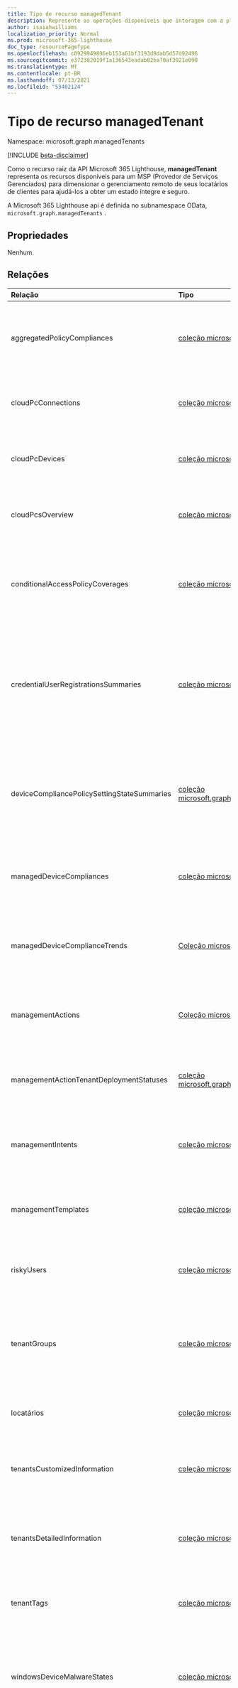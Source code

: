 ```yaml
---
title: Tipo de recurso managedTenant
description: Represente as operações disponíveis que interagem com a plataforma de gerenciamento de vários locatários.
author: isaiahwilliams
localization_priority: Normal
ms.prod: microsoft-365-lighthouse
doc_type: resourcePageType
ms.openlocfilehash: c0929949896eb153a61bf3193d9dab5d57d92496
ms.sourcegitcommit: e372382019f1a136543eadab02ba70af3921e098
ms.translationtype: MT
ms.contentlocale: pt-BR
ms.lasthandoff: 07/13/2021
ms.locfileid: "53402124"
---
```

# <a name="managedtenant-resource-type"></a>Tipo de recurso managedTenant

Namespace: microsoft.graph.managedTenants

[!INCLUDE [beta-disclaimer](../../includes/beta-disclaimer.md)]

Como o recurso raiz da API Microsoft 365 Lighthouse, **managedTenant** representa os recursos disponíveis para um MSP (Provedor de Serviços Gerenciados) para dimensionar o gerenciamento remoto de seus locatários de clientes para ajudá-los a obter um estado íntegre e seguro.

A Microsoft 365 Lighthouse api é definida no subnamespace OData, `microsoft.graph.managedTenants` .

## <a name="properties"></a>Propriedades
Nenhum.

## <a name="relationships"></a>Relações
|Relação|Tipo|Descrição|
|:---|:---|:---|
|aggregatedPolicyCompliances|[coleção microsoft.graph.managedTenants.aggregatedPolicyCompliance](../resources/managedtenants-aggregatedpolicycompliance.md)|Visão agregada das políticas de conformidade do dispositivo entre locatários gerenciados.|
|cloudPcConnections|[coleção microsoft.graph.managedTenants.cloudPcConnection](../resources/managedtenants-cloudpcconnection.md)|A coleção de conexões de computador na nuvem entre locatários gerenciados.|
|cloudPcDevices|[coleção microsoft.graph.managedTenants.cloudPcDevice](../resources/managedtenants-cloudpcdevice.md)|A coleção de dispositivos de computador na nuvem em locatários gerenciados.|
|cloudPcsOverview|[coleção microsoft.graph.managedTenants.cloudPcOverview](../resources/managedtenants-cloudpcoverview.md)|Visão geral das informações do computador na nuvem em locatários gerenciados.|
|conditionalAccessPolicyCoverages|[coleção microsoft.graph.managedTenants.conditionalAccessPolicyCoverage](../resources/managedtenants-conditionalaccesspolicycoverage.md)|Visão agregada da cobertura da política de acesso condicional entre locatários gerenciados.|
|credentialUserRegistrationsSummaries|[coleção microsoft.graph.managedTenants.credentialUserRegistrationsSummary](../resources/managedtenants-credentialuserregistrationssummary.md)|Informações de resumo para o registro do usuário para autenticação multifafa e redefinição de senha de autoatendido entre locatários gerenciados.|
|deviceCompliancePolicySettingStateSummaries|[coleção microsoft.graph.managedTenants.deviceCompliancePolicySettingStateSummary](../resources/managedtenants-devicecompliancepolicysettingstatesummary.md)|Informações de resumo para estados de configuração de política de conformidade de dispositivo entre locatários gerenciados.|
|managedDeviceCompliances|[coleção microsoft.graph.managedTenants.managedDeviceCompliance](../resources/managedtenants-manageddevicecompliance.md)|A coleção de conformidade para dispositivos gerenciados em locatários gerenciados.|
|managedDeviceComplianceTrends|[Coleção microsoft.graph.managedTenants.managedDeviceComplianceTrend](../resources/managedtenants-manageddevicecompliancetrend.md)|Ideias de tendência para a conformidade do dispositivo entre locatários gerenciados.|
|managementActions|[Coleção microsoft.graph.managedTenants.managementAction](../resources/managedtenants-managementaction.md)|A coleção de ações de gerenciamento de linha de base entre locatários gerenciados.|
|managementActionTenantDeploymentStatuses|[coleção microsoft.graph.managedTenants.managementActionTenantDeploymentStatus](../resources/managedtenants-managementactiontenantdeploymentstatus.md)|O status de nível de locatário das ações de gerenciamento em locatários gerenciados.|
|managementIntents|[coleção microsoft.graph.managedTenants.managementIntent](../resources/managedtenants-managementintent.md)|A coleção de intenções de gerenciamento de linha de base entre locatários gerenciados.|
|managementTemplates|[coleção microsoft.graph.managedTenants.managementTemplate](../resources/managedtenants-managementtemplate.md)|A coleção de modelos de gerenciamento de linha de base entre locatários gerenciados.|
|riskyUsers|[coleção microsoft.graph.managedTenants.riskyUser](../resources/managedtenants-riskyuser.md)|A coleção de usuários sinalizados para risco em locatários gerenciados.|
|tenantGroups|[coleção microsoft.graph.managedTenants.tenantGroup](../resources/managedtenants-tenantgroup.md)|A coleção de um grupo lógico de locatários gerenciados usados pela plataforma de gerenciamento de vários locatários.|
|locatários|[coleção microsoft.graph.managedTenants.tenant](../resources/managedtenants-tenant.md)|A coleção de locatários associados à entidade de gerenciamento.|
|tenantsCustomizedInformation|[coleção microsoft.graph.managedTenants.tenantCustomizedInformation](../resources/managedtenants-tenantcustomizedinformation.md)|A coleção de informações personalizadas em nível de locatário entre locatários gerenciados.|
|tenantsDetailedInformation|[coleção microsoft.graph.managedTenants.tenantDetailedInformation](../resources/managedtenants-tenantdetailedinformation.md)|O nível de locatário de coleção informações detalhadas entre locatários gerenciados.|
|tenantTags|[coleção microsoft.graph.managedTenants.tenantTag](../resources/managedtenants-tenanttag.md)|A coleção de marcas de locatários entre locatários gerenciados.|
|windowsDeviceMalwareStates|[coleção microsoft.graph.managedTenants.windowsDeviceMalwareState](../resources/managedtenants-windowsdevicemalwarestate.md)|O estado de malware para Windows dispositivos, registrados com Microsoft Endpoint Manager, em locatários gerenciados.|
|windowsProtectionStates|[coleção microsoft.graph.managedTenants.windowsProtectionState](../resources/managedtenants-windowsprotectionstate.md)|O estado de proteção para Windows, registrado com Microsoft Endpoint Manager, entre locatários gerenciados.|

## <a name="json-representation"></a>Representação JSON
Veja a seguir uma representação JSON do recurso.
<!-- {
  "blockType": "resource",
  "keyProperty": "id",
  "@odata.type": "microsoft.graph.managedTenants.managedTenant",
  "baseType": "microsoft.graph.entity",
  "openType": true
}
-->
``` json
{
  "@odata.type": "#microsoft.graph.managedTenants.managedTenant",
  "id": "String (identifier)"
}
```
